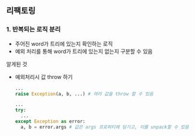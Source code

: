## 리팩토링

### 1. 반복되는 로직 분리

- 주어진 word가 트리에 있는지 확인하는 로직
- 예외 처리를 통해 word가 트리에 있는지 없는지 구분할 수 있음

알게된 것

- 예외처리시 값 throw 하기

  ```py
  ...
  raise Exception(a, b, ...) # 여러 값을 throw 할 수 있음

  ...
  try:
    ...
  except Exception as error:
    a, b = error.args # 값은 args 프로퍼티에 담기고, 이를 unpack할 수 있음
  ```
